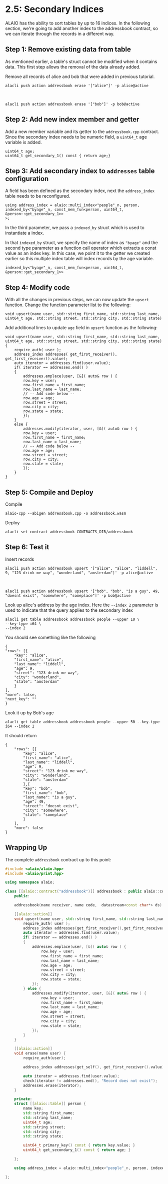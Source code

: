# 2.5: Secondary Indices

ALAIO has the ability to sort tables by up to 16 indices. In the following section, we're going to add another index to the addressbook contract, so we can iterate through the records in a different way.

## Step 1: Remove existing data from table

As mentioned earlier, a table's struct cannot be modified when it contains data. This first step allows the removal of the data already added.

Remove all records of alice and bob that were added in previous tutorial.

    alacli push action addressbook erase '["alice"]' -p alice@active
<br>

    alacli push action addressbook erase '["bob"]' -p bob@active

## Step 2: Add new index member and getter

Add a new member variable and its getter to the `addressbook.cpp` contract. Since the secondary index needs to be numeric field, a `uint64_t` age variable is added.

    uint64_t age;
    uint64_t get_secondary_1() const { return age;}

## Step 3: Add secondary index to `addresses` table configuration

A field has been defined as the secondary index, next the `address_index` table needs to be reconfigured.

    using address_index = alaio::multi_index<"people"_n, person,
    indexed_by<"byage"_n, const_mem_fun<person, uint64_t, &person::get_secondary_1>>
    >;

In the third parameter, we pass a `indexed_by` struct which is used to instantiate a index.

In that `indexed_by` struct, we specify the name of index as `"byage"` and the second type parameter as a function call operator which extracts a const value as an index key. In this case, we point it to the getter we created earlier so this multiple index table will index records by the age variable.

    indexed_by<"byage"_n, const_mem_fun<person, uint64_t, &person::get_secondary_1>>

## Step 4: Modify code

With all the changes in previous steps, we can now update the `upsert` function. Change the function parameter list to the following:

    void upsert(name user, std::string first_name, std::string last_name, uint64_t age, std::string street, std::string city, std::string state)

Add additional lines to update `age` field in `upsert` function as the following:

    void upsert(name user, std::string first_name, std::string last_name, uint64_t age, std::string street, std::string city, std::string state) {
        require_auth( user );
        address_index addresses( get_first_receiver(), get_first_receiver().value);
        auto iterator = addresses.find(user.value);
        if( iterator == addresses.end() )
        {
            addresses.emplace(user, [&]( auto& row ) {
            row.key = user;
            row.first_name = first_name;
            row.last_name = last_name;
            // -- Add code below --
            row.age = age;
            row.street = street;
            row.city = city;
            row.state = state;
            });
        }
        else {
            addresses.modify(iterator, user, [&]( auto& row ) {
            row.key = user;
            row.first_name = first_name;
            row.last_name = last_name;
            // -- Add code below --
            row.age = age;
            row.street = street;
            row.city = city;
            row.state = state;
            });
        }
    }

## Step 5: Compile and Deploy

Compile

    alaio-cpp --abigen addressbook.cpp -o addressbook.wasm

Deploy

    alacli set contract addressbook CONTRACTS_DIR/addressbook

## Step 6: Test it

Insert records

    alacli push action addressbook upsert '["alice", "alice", "liddell", 9, "123 drink me way", "wonderland", "amsterdam"]' -p alice@active
<br>

    alacli push action addressbook upsert '["bob", "bob", "is a guy", 49, "doesnt exist", "somewhere", "someplace"]' -p bob@active

Look up alice's address by the age index. Here the `--index 2` parameter is used to indicate that the query applies to the secondary index

    alacli get table addressbook addressbook people --upper 10 \
    --key-type i64 \
    --index 2

You should see something like the following

    {
    "rows": [{
        "key": "alice",
        "first_name": "alice",
        "last_name": "liddell",
        "age": 9,
        "street": "123 drink me way",
        "city": "wonderland",
        "state": "amsterdam"
        }
    ],
    "more": false,
    "next_key": ""
    }

Look it up by Bob's age

    alacli get table addressbook addressbook people --upper 50 --key-type i64 --index 2

It should return

    {
        "rows": [{
            "key": "alice",
            "first_name": "alice",
            "last_name": "liddell",
            "age": 9,
            "street": "123 drink me way",
            "city": "wonderland",
            "state": "amsterdam"
            },{
            "key": "bob",
            "first_name": "bob",
            "last_name": "is a guy",
            "age": 49,
            "street": "doesnt exist",
            "city": "somewhere",
            "state": "someplace"
            }
        ],
        "more": false
    }

## Wrapping Up

The complete `addressbook` contract up to this point:

```c++
#include <alaio/alaio.hpp>
#include <alaio/print.hpp>

using namespace alaio;

class [[alaio::contract("addressbook")]] addressbook : public alaio::contract {
    public:

    addressbook(name receiver, name code,  datastream<const char*> ds): contract(receiver, code, ds) {}

    [[alaio::action]]
    void upsert(name user, std::string first_name, std::string last_name, uint64_t age, std::string street, std::string city, std::string state) {
        require_auth( user );
        address_index addresses(get_first_receiver(),get_first_receiver().value);
        auto iterator = addresses.find(user.value);
        if( iterator == addresses.end() )
        {
            addresses.emplace(user, [&]( auto& row ) {
                row.key = user;
                row.first_name = first_name;
                row.last_name = last_name;
                row.age = age;
                row.street = street;
                row.city = city;
                row.state = state;
            });
        } else {
            addresses.modify(iterator, user, [&]( auto& row ) {
                row.key = user;
                row.first_name = first_name;
                row.last_name = last_name;
                row.age = age;
                row.street = street;
                row.city = city;
                row.state = state;
            });
        }
    }

    [[alaio::action]]
    void erase(name user) {
        require_auth(user);

        address_index addresses(get_self(), get_first_receiver().value);

        auto iterator = addresses.find(user.value);
        check(iterator != addresses.end(), "Record does not exist");
        addresses.erase(iterator);
    }

    private:
    struct [[alaio::table]] person {
        name key;
        std::string first_name;
        std::string last_name;
        uint64_t age;
        std::string street;
        std::string city;
        std::string state;

        uint64_t primary_key() const { return key.value; }
        uint64_t get_secondary_1() const { return age; }

    };

    using address_index = alaio::multi_index<"people"_n, person, indexed_by<"byage"_n, const_mem_fun<person, uint64_t, &person::get_secondary_1>>>;

};
```
